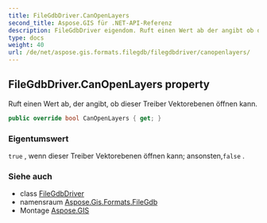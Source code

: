 ```yaml
---
title: FileGdbDriver.CanOpenLayers
second_title: Aspose.GIS für .NET-API-Referenz
description: FileGdbDriver eigendom. Ruft einen Wert ab der angibt ob dieser Treiber Vektorebenen öffnen kann.
type: docs
weight: 40
url: /de/net/aspose.gis.formats.filegdb/filegdbdriver/canopenlayers/
---
```

## FileGdbDriver.CanOpenLayers property

Ruft einen Wert ab, der angibt, ob dieser Treiber Vektorebenen öffnen kann.

```csharp
public override bool CanOpenLayers { get; }
```

### Eigentumswert

`true` , wenn dieser Treiber Vektorebenen öffnen kann; ansonsten,`false` .

### Siehe auch

* class [FileGdbDriver](../)
* namensraum [Aspose.Gis.Formats.FileGdb](../../filegdbdriver/)
* Montage [Aspose.GIS](../../../)


